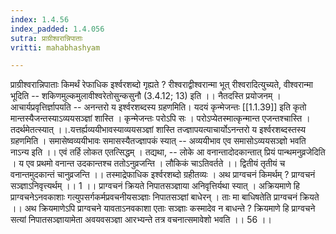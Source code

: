 ```yaml
---
index: 1.4.56
index_padded: 1.4.056
sutra: प्राग्रीश्वरान्निपाताः
vritti: mahabhashyam

---
```

 प्राग्रीश्वरान्निपाताः किमर्थं रेफाधिक इर्श्वरशब्दो गृह्यते ? रीश्वराद्वीश्वरान्मा भूत् रीश्वरादित्युच्यते, वीश्वरान्मा भूदिति -- शकिणमुल्कमुलावीश्वरेतोसुन्कसुनौ (3.4.12; 13) इति ।। नैतदस्ति प्रयोजनम् । आचार्यप्रवृत्तिर्ज्ञापयति -- अनन्तरो य इर्श्वरशब्दस्य ग्रहणमिति। यदयं कृन्मेजन्तः [[1.1.39]] इति कृतो मान्तस्यैजन्तस्याऽव्ययसञ्ज्ञां शास्ति । कृन्मेजन्तः परोऽपि सः । परोऽप्येतस्मात्कृन्मान्त एजन्तश्चास्ति । तदर्थमेतत्स्यात् ।।.यत्तर्ह्यव्ययीभावस्याव्ययसञ्ज्ञां शास्ति तज्ज्ञापयत्याचार्योऽनन्तरो य इर्श्वरशब्दस्तस्य ग्रहणमिति । समासेष्वव्ययीभावः समासस्यैतज्ज्ञापकं स्यात् -- अव्ययीभाव एव समासोऽव्ययसञ्ज्ञो भवति नाऽन्य इति ।। एवं तर्हि लोकत एतत्सिद्धम् । तद्यथा, -- लोके आ वनान्तादोदकान्तात् प्रियं पान्थमनुव्रजेदिति । य एव प्रथमो वनान्त उदकान्तश्च ततोऽनुव्रजन्ति । लौकिकं चाऽतिवर्तते ।। द्वितीयं तृतीयं च वनान्तमुदकान्तं चानुव्रजन्ति ।। तस्माद्रेफाधिक इर्श्वरशब्दो ग्रहीतव्यः । अथ प्राग्वचनं किमर्थम् ? प्राग्वचनं सञ्ज्ञाऽनिवृत्त्यर्थम् ।। 1 ।। प्राग्वचनं क्रियते निपातसञ्ज्ञाया अनिवृत्तिर्यथा स्यात् । अक्रियमाणे हि प्राग्वचनेऽनवकाशाः गत्युपसर्गकर्मप्रवचनीयसञ्ज्ञाः निपातसञ्ज्ञां बाधेरन् । ताः मा बाधिषतेति प्राग्वचनं क्रियते ।। अथ क्रियमाणेऽपि प्राग्वचने यावताऽनवकाशा एताः सञ्ज्ञाः कस्मादेव न बाधन्ते ? क्रियमाणे हि प्राग्वचने सत्यां निपातसञ्ज्ञायामेता अवयवसञ्ज्ञा आरभ्यन्ते तत्र वचनात्समावेशो भवति ।। 56 ।। 